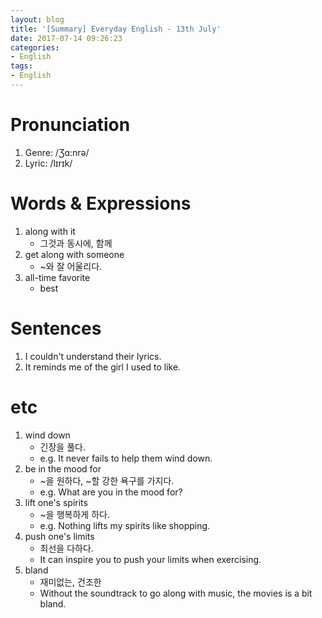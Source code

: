 ```yaml
---
layout: blog
title: '[Summary] Everyday English - 13th July'
date: 2017-07-14 09:26:23
categories:
- English
tags:
- English
---
```


# Pronunciation
1. Genre: /Ʒɑ:nrə/
1. Lyric: /lɪrɪk/

# Words & Expressions
1. along with it
    - 그것과 동시에, 함께
1. get along with someone
    - ~와 잘 어울리다.
1. all-time favorite
    - best

# Sentences
1. I couldn't understand their lyrics.
1. It reminds me of the girl I used to like.

# etc
1. wind down
    - 긴장을 풀다.
    - e.g. It never fails to help them wind down.
1. be in the mood for
    - ~을 원하다, ~할 강한 욕구를 가지다.
    -  e.g. What are you in the mood for?
1. lift one's spirits
    - ~을 행복하게 하다.
    - e.g. Nothing lifts my spirits like shopping.
1. push one's limits
    - 최선을 다하다.
    - It can inspire you to push your limits when exercising.
1. bland
    - 재미없는, 건조한
    - Without the soundtrack to go along with music, the movies is a bit bland.
